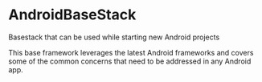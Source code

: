 # AndroidBaseStack
Basestack that can be used while starting new Android projects

This base framework leverages the latest Android frameworks and covers some of the common concerns that need to be addressed in any Android app.
